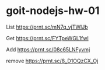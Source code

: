 # goit-nodejs-hw-01

List
https://prnt.sc/mN7q_vjTWlJb

Get
https://prnt.sc/FYTpeWGL1fwl

Add
https://prnt.sc/08c65LNFyvmj

remove
https://prnt.sc/8_D1OQzCX_Oj
